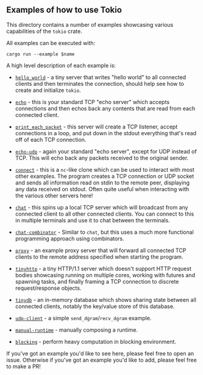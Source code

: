 ## Examples of how to use Tokio

This directory contains a number of examples showcasing various capabilities of
the `tokio` crate.

All examples can be executed with:

```
cargo run --example $name
```

A high level description of each example is:

* [`hello_world`](hello_world.rs) - a tiny server that writes "hello world" to
  all connected clients and then terminates the connection, should help see how
  to create and initialize `tokio`.

* [`echo`](echo.rs) - this is your standard TCP "echo server" which accepts
  connections and then echos back any contents that are read from each connected
  client.

* [`print_each_packet`](print_each_packet.rs) - this server will create a TCP
  listener, accept connections in a loop, and put down in the stdout everything
  that's read off of each TCP connection.

* [`echo-udp`](echo-udp.rs) - again your standard "echo server", except for UDP
  instead of TCP.  This will echo back any packets received to the original
  sender.

* [`connect`](connect.rs) - this is a `nc`-like clone which can be used to
  interact with most other examples. The program creates a TCP connection or UDP
  socket and sends all information read on stdin to the remote peer, displaying
  any data received on stdout. Often quite useful when interacting with the
  various other servers here!

* [`chat`](chat.rs) - this spins up a local TCP server which will broadcast from
  any connected client to all other connected clients. You can connect to this
  in multiple terminals and use it to chat between the terminals.

* [`chat-combinator`](chat-combinator.rs) - Similar to `chat`, but this uses a
  much more functional programming approach using combinators.

* [`proxy`](proxy.rs) - an example proxy server that will forward all connected
  TCP clients to the remote address specified when starting the program.

* [`tinyhttp`](tinyhttp.rs) - a tiny HTTP/1.1 server which doesn't support HTTP
  request bodies showcasing running on multiple cores, working with futures and
  spawning tasks, and finally framing a TCP connection to discrete
  request/response objects.

* [`tinydb`](tinydb.rs) - an in-memory database which shows sharing state
  between all connected clients, notably the key/value store of this database.

* [`udp-client`](udp-client.rs) - a simple `send_dgram`/`recv_dgram` example.

* [`manual-runtime`](manual-runtime.rs) - manually composing a runtime.

* [`blocking`](blocking.rs) - perform heavy computation in blocking environment.

If you've got an example you'd like to see here, please feel free to open an
issue. Otherwise if you've got an example you'd like to add, please feel free
to make a PR!
